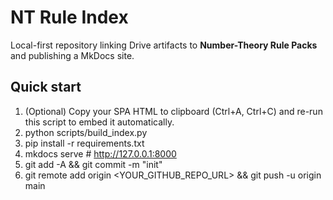 ﻿# NT Rule Index
Local-first repository linking Drive artifacts to **Number-Theory Rule Packs** and publishing a MkDocs site.

## Quick start
1) (Optional) Copy your SPA HTML to clipboard (Ctrl+A, Ctrl+C) and re-run this script to embed it automatically.
2) python scripts/build_index.py
3) pip install -r requirements.txt
4) mkdocs serve   # http://127.0.0.1:8000
5) git add -A && git commit -m "init"
6) git remote add origin <YOUR_GITHUB_REPO_URL> && git push -u origin main
